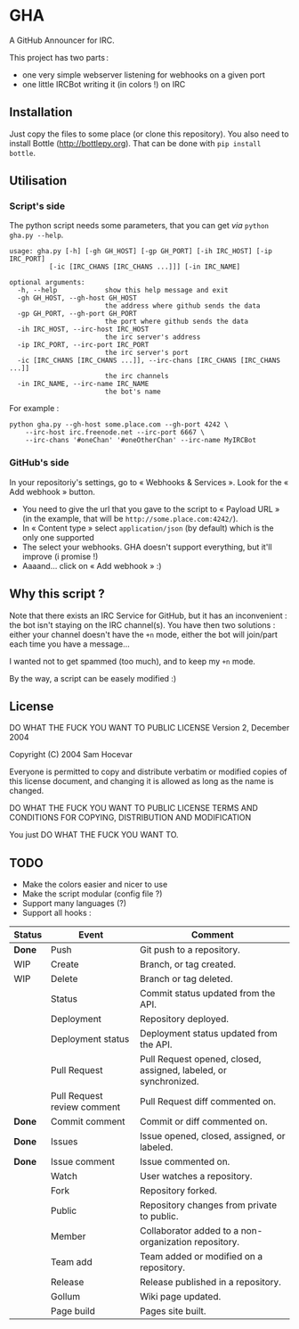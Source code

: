 GHA
===

A GitHub Announcer for IRC.

This project has two parts :

* one very simple webserver listening for webhooks on a given port
* one little IRCBot writing it (in colors !) on IRC


Installation
------------

Just copy the files to some place (or clone this repository).
You also need to install Bottle (http://bottlepy.org).
That can be done with `pip install bottle`.


Utilisation
-----------

### Script's side

The python script needs some parameters, that you can get *via* `python gha.py --help`.

    usage: gha.py [-h] [-gh GH_HOST] [-gp GH_PORT] [-ih IRC_HOST] [-ip IRC_PORT]
              [-ic [IRC_CHANS [IRC_CHANS ...]]] [-in IRC_NAME]
    
    optional arguments:
      -h, --help            show this help message and exit
      -gh GH_HOST, --gh-host GH_HOST
                            the address where github sends the data
      -gp GH_PORT, --gh-port GH_PORT
                            the port where github sends the data
      -ih IRC_HOST, --irc-host IRC_HOST
                            the irc server's address
      -ip IRC_PORT, --irc-port IRC_PORT
                            the irc server's port
      -ic [IRC_CHANS [IRC_CHANS ...]], --irc-chans [IRC_CHANS [IRC_CHANS ...]]
                            the irc channels
      -in IRC_NAME, --irc-name IRC_NAME
                            the bot's name

For example :

    python gha.py --gh-host some.place.com --gh-port 4242 \
        --irc-host irc.freenode.net --irc-port 6667 \
        --irc-chans '#oneChan' '#oneOtherChan' --irc-name MyIRCBot

### GitHub's side

In your repositoriy's settings, go to « Webhooks & Services ».
Look for the « Add webhook » button.

* You need to give the url that you gave to the script to « Payload URL » (in the example, that will be `http://some.place.com:4242/`).
* In « Content type » select `application/json` (by default) which is the only one supported
* The select your webhooks. GHA doesn't support everything, but it'll improve (i promise !)
* Aaaand… click on « Add webhook » :)


Why this script ?
-----------------

Note that there exists an IRC Service for GitHub, but it has an inconvenient : the bot isn't staying on the IRC channel(s). You have then two solutions : either your channel doesn't have the `+n` mode, either the bot will join/part each time you have a message…

I wanted not to get spammed (too much), and to keep my `+n` mode.

By the way, a script can be easely modified :)


License
-------

DO WHAT THE FUCK YOU WANT TO PUBLIC LICENSE Version 2, December 2004

Copyright (C) 2004 Sam Hocevar

Everyone is permitted to copy and distribute verbatim or modified copies of this license document, and changing it is allowed as long as the name is changed.

DO WHAT THE FUCK YOU WANT TO PUBLIC LICENSE TERMS AND CONDITIONS FOR COPYING, DISTRIBUTION AND MODIFICATION

You just DO WHAT THE FUCK YOU WANT TO.


TODO
----

* Make the colors easier and nicer to use
* Make the script modular (config file ?)
* Support many languages (?)
* Support all hooks :

| Status   | Event                       | Comment                                                          |
|----------|-----------------------------|------------------------------------------------------------------|
| **Done** | Push                        | Git push to a repository.                                        |
| WIP      | Create                      | Branch, or tag created.                                          |
| WIP      | Delete                      | Branch or tag deleted.                                           |
|          | Status                      | Commit status updated from the API.                              |
|          | Deployment                  | Repository deployed.                                             |
|          | Deployment status           | Deployment status updated from the API.                          |
|          | Pull Request                | Pull Request opened, closed, assigned, labeled, or synchronized. |
|          | Pull Request review comment | Pull Request diff commented on.                                  |
| **Done** | Commit comment              | Commit or diff commented on.                                     |
| **Done** | Issues                      | Issue opened, closed, assigned, or labeled.                      |
| **Done** | Issue comment               | Issue commented on.                                              |
|          | Watch                       | User watches a repository.                                       |
|          | Fork                        | Repository forked.                                               |
|          | Public                      | Repository changes from private to public.                       |
|          | Member                      | Collaborator added to a non-organization repository.             |
|          | Team add                    | Team added or modified on a repository.                          |
|          | Release                     | Release published in a repository.                               |
|          | Gollum                      | Wiki page updated.                                               |
|          | Page build                  | Pages site built.                                                |
